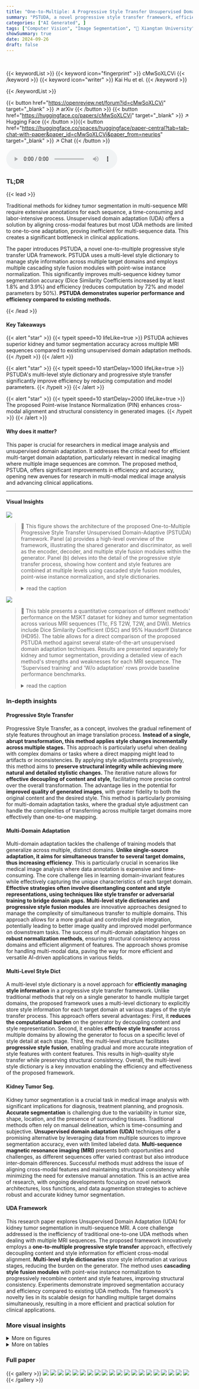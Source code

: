 ```yaml
---
title: "One-to-Multiple: A Progressive Style Transfer Unsupervised Domain-Adaptive Framework for Kidney Tumor Segmentation"
summary: "PSTUDA, a novel progressive style transfer framework, efficiently segments kidney tumors across multiple MRI sequences using unsupervised domain adaptation, achieving higher accuracy and efficiency th..."
categories: ["AI Generated", ]
tags: ["Computer Vision", "Image Segmentation", "🏢 Xiangtan University",]
showSummary: true
date: 2024-09-26
draft: false
---
```


<br>

{{< keywordList >}}
{{< keyword icon="fingerprint" >}} cMwSoXLCVi {{< /keyword >}}
{{< keyword icon="writer" >}} Kai Hu et el. {{< /keyword >}}
 
{{< /keywordList >}}

{{< button href="https://openreview.net/forum?id=cMwSoXLCVi" target="_blank" >}}
↗ arXiv
{{< /button >}}
{{< button href="https://huggingface.co/papers/cMwSoXLCVi" target="_blank" >}}
↗ Hugging Face
{{< /button >}}{{< button href="https://huggingface.co/spaces/huggingface/paper-central?tab=tab-chat-with-paper&paper_id=cMwSoXLCVi&paper_from=neurips" target="_blank" >}}
↗ Chat
{{< /button >}}




<audio controls>
    <source src="https://ai-paper-reviewer.com/cMwSoXLCVi/podcast.wav" type="audio/wav">
    Your browser does not support the audio element.
</audio>


### TL;DR


{{< lead >}}

Traditional methods for kidney tumor segmentation in multi-sequence MRI require extensive annotations for each sequence, a time-consuming and labor-intensive process.  Unsupervised domain adaptation (UDA) offers a solution by aligning cross-modal features but most UDA methods are limited to one-to-one adaptation, proving inefficient for multi-sequence data.  This creates a significant bottleneck in clinical applications.

The paper introduces PSTUDA, a novel one-to-multiple progressive style transfer UDA framework.  PSTUDA uses a multi-level style dictionary to manage style information across multiple target domains and employs multiple cascading style fusion modules with point-wise instance normalization. This significantly improves multi-sequence kidney tumor segmentation accuracy (Dice Similarity Coefficients increased by at least 1.8% and 3.9%) and efficiency (reduces computation by 72% and model parameters by 50%).  **PSTUDA demonstrates superior performance and efficiency compared to existing methods.**

{{< /lead >}}


#### Key Takeaways

{{< alert "star" >}}
{{< typeit speed=10 lifeLike=true >}} PSTUDA achieves superior kidney and tumor segmentation accuracy across multiple MRI sequences compared to existing unsupervised domain adaptation methods. {{< /typeit >}}
{{< /alert >}}

{{< alert "star" >}}
{{< typeit speed=10 startDelay=1000 lifeLike=true >}} PSTUDA's multi-level style dictionary and progressive style transfer significantly improve efficiency by reducing computation and model parameters. {{< /typeit >}}
{{< /alert >}}

{{< alert "star" >}}
{{< typeit speed=10 startDelay=2000 lifeLike=true >}} The proposed Point-wise Instance Normalization (PIN) enhances cross-modal alignment and structural consistency in generated images. {{< /typeit >}}
{{< /alert >}}

#### Why does it matter?
This paper is crucial for researchers in medical image analysis and unsupervised domain adaptation.  It addresses the critical need for efficient multi-target domain adaptation, particularly relevant in medical imaging where multiple image sequences are common. The proposed method, PSTUDA, offers significant improvements in efficiency and accuracy, opening new avenues for research in multi-modal medical image analysis and advancing clinical applications.

------
#### Visual Insights



![](https://ai-paper-reviewer.com/cMwSoXLCVi/figures_3_1.jpg)

> 🔼 This figure shows the architecture of the proposed One-to-Multiple Progressive Style Transfer Unsupervised Domain-Adaptive (PSTUDA) framework.  Panel (a) provides a high-level overview of the framework, illustrating the shared generator and discriminator, as well as the encoder, decoder, and multiple style fusion modules within the generator. Panel (b) delves into the detail of the progressive style transfer process, showing how content and style features are combined at multiple levels using cascaded style fusion modules, point-wise instance normalization, and style dictionaries.
> <details>
> <summary>read the caption</summary>
> Figure 1: (a) The overall architecture of the proposed One-to-Multiple Progressive Style Transfer Unsupervised Domain-Adaptive framework, which includes a shared generator and a discriminator. The generator is composed of an encoder, a decoder, and multiple style fusion modules. (b) shows the progressive style transfer process, achieved through cascaded style fusion modules.
> </details>





![](https://ai-paper-reviewer.com/cMwSoXLCVi/tables_7_1.jpg)

> 🔼 This table presents a quantitative comparison of different methods' performance on the MSKT dataset for kidney and tumor segmentation across various MRI sequences (T1c, FS T2W, T2W, and DWI).  Metrics include Dice Similarity Coefficient (DSC) and 95% Hausdorff Distance (HD95).  The table allows for a direct comparison of the proposed PSTUDA method against several state-of-the-art unsupervised domain adaptation techniques.  Results are presented separately for kidney and tumor segmentation, providing a detailed view of each method's strengths and weaknesses for each MRI sequence.  The 'Supervised training' and 'W/o adaptation' rows provide baseline performance benchmarks.
> <details>
> <summary>read the caption</summary>
> Table 1: Quantitative segmentation results of different comparative methods on the MSKT dataset.
> </details>





### In-depth insights


#### Progressive Style Transfer
Progressive Style Transfer, as a concept, involves the gradual refinement of style features throughout an image translation process.  **Instead of a single, abrupt transformation, this method applies style changes incrementally across multiple stages.**  This approach is particularly useful when dealing with complex domains or tasks where a direct mapping might lead to artifacts or inconsistencies. By applying style adjustments progressively, this method aims to **preserve structural integrity while achieving more natural and detailed stylistic changes.**  The iterative nature allows for **effective decoupling of content and style**, facilitating more precise control over the overall transformation.  The advantage lies in the potential for **improved quality of generated images**, with greater fidelity to both the original content and the desired style.  This method is particularly promising for multi-domain adaptation tasks, where the gradual style adjustment can handle the complexities of transferring across multiple target domains more effectively than one-to-one mapping.

#### Multi-Domain Adaptation
Multi-domain adaptation tackles the challenge of training models that generalize across multiple, distinct domains.  **Unlike single-source adaptation, it aims for simultaneous transfer to several target domains, thus increasing efficiency**.  This is particularly crucial in scenarios like medical image analysis where data annotation is expensive and time-consuming. The core challenge lies in learning domain-invariant features while effectively capturing the unique characteristics of each target domain.  **Effective strategies often involve disentangling content and style representations, using techniques like style transfer or adversarial training to bridge domain gaps.**  **Multi-level style dictionaries and progressive style fusion modules** are innovative approaches designed to manage the complexity of simultaneous transfer to multiple domains. This approach allows for a more gradual and controlled style integration, potentially leading to better image quality and improved model performance on downstream tasks.  The success of multi-domain adaptation hinges on **robust normalization methods**, ensuring structural consistency across domains and efficient alignment of features. The approach shows promise for handling multi-modal data, paving the way for more efficient and versatile AI-driven applications in various fields. 

#### Multi-Level Style Dict
A multi-level style dictionary is a novel approach for **efficiently managing style information** in a progressive style transfer framework. Unlike traditional methods that rely on a single generator to handle multiple target domains, the proposed framework uses a multi-level dictionary to explicitly store style information for each target domain at various stages of the style transfer process. This approach offers several advantages: First, it **reduces the computational burden** on the generator by decoupling content and style representation. Second, it enables **effective style transfer** across multiple domains by allowing the generator to focus on a specific level of style detail at each stage. Third, the multi-level structure facilitates **progressive style fusion**, enabling gradual and more accurate integration of style features with content features.  This results in high-quality style transfer while preserving structural consistency. Overall, the multi-level style dictionary is a key innovation enabling the efficiency and effectiveness of the proposed framework.

#### Kidney Tumor Seg.
Kidney tumor segmentation is a crucial task in medical image analysis with significant implications for diagnosis, treatment planning, and prognosis.  **Accurate segmentation** is challenging due to the variability in tumor size, shape, location, and the presence of surrounding tissues. Traditional methods often rely on manual delineation, which is time-consuming and subjective.  **Unsupervised domain adaptation (UDA)** techniques offer a promising alternative by leveraging data from multiple sources to improve segmentation accuracy, even with limited labeled data.  **Multi-sequence magnetic resonance imaging (MRI)** presents both opportunities and challenges, as different sequences offer varied contrast but also introduce inter-domain differences.  Successful methods must address the issue of aligning cross-modal features and maintaining structural consistency while minimizing the need for extensive manual annotation.  This is an active area of research, with ongoing developments focusing on novel network architectures, loss functions, and data augmentation strategies to achieve robust and accurate kidney tumor segmentation.

#### UDA Framework
This research paper explores Unsupervised Domain Adaptation (UDA) for kidney tumor segmentation in multi-sequence MRI.  A core challenge addressed is the inefficiency of traditional one-to-one UDA methods when dealing with multiple MRI sequences. The proposed framework innovatively employs a **one-to-multiple progressive style transfer** approach, effectively decoupling content and style information for efficient cross-modal alignment.  **Multi-level style dictionaries** store style information at various stages, reducing the burden on the generator.  The method uses **cascading style fusion modules** with point-wise instance normalization to progressively recombine content and style features, improving structural consistency. Experiments demonstrate improved segmentation accuracy and efficiency compared to existing UDA methods.  The framework's novelty lies in its scalable design for handling multiple target domains simultaneously, resulting in a more efficient and practical solution for clinical applications.


### More visual insights

<details>
<summary>More on figures
</summary>


![](https://ai-paper-reviewer.com/cMwSoXLCVi/figures_5_1.jpg)

> 🔼 The figure shows the architecture of a Multi-Scale Discriminator used in the PSTUDA framework.  It's composed of multiple residual blocks. The input image is downsampled through several stages. At each stage, the feature map is processed by four residual blocks and then a 1x1 convolutional layer followed by ReLU activation. The output from each stage is concatenated with a domain label and fed into a final ReLU and convolutional layer. The output of the final layer is then fed into a classification layer that produces the final classification output. The discriminator is designed to be effective in detecting whether an image is real or fake, and it helps improve the quality of generated images by encouraging the generator to produce more realistic images.
> <details>
> <summary>read the caption</summary>
> Figure 2: Architecture of the Multi-Scale Discriminator, composed of multiple residual blocks.
> </details>



![](https://ai-paper-reviewer.com/cMwSoXLCVi/figures_7_1.jpg)

> 🔼 This figure shows the qualitative results of the image translation task from T1c MRI sequence to FS T2W, T2W, and DWI MRI sequences, using different methods: CycleGAN, MUNIT, SIFA, DEPL, StarGAN v2 and PSTUDA. The results demonstrate the superiority of PSTUDA in maintaining the structural consistency while translating images across different domains. Other methods show distorted structures or missing details.
> <details>
> <summary>read the caption</summary>
> Figure 3: Qualitative results for T1c → FS T2W, T2W, and DWI on the MSKT dataset. Blue and red bounding boxes indicate the annotated boundaries of the kidney and tumor, respectively (Same below).
> </details>



![](https://ai-paper-reviewer.com/cMwSoXLCVi/figures_17_1.jpg)

> 🔼 This figure shows a qualitative comparison of the results obtained by different methods (CycleGAN, MUNIT, SIFA, DEPL, StarGAN v2, and PSTUDA) for the task of translating CT images to four different MRI sequences (T1c, FS T2W, T2W, and DWI). The source CT images are shown in the first column, and the results of each method are displayed in the subsequent columns. The blue and red bounding boxes indicate the annotated boundaries of the kidney and tumor, respectively. This figure demonstrates the ability of PSTUDA to generate images that are visually similar to the target domain images while maintaining structural consistency and detailed information. 
> <details>
> <summary>read the caption</summary>
> Figure 4: Qualitative results for CT → T1c, FS T2W, T2W, and DWI on the KiTS19 and MSKT datasets.
> </details>



</details>




<details>
<summary>More on tables
</summary>


![](https://ai-paper-reviewer.com/cMwSoXLCVi/tables_8_1.jpg)
> 🔼 This table presents a quantitative comparison of different methods for kidney and tumor segmentation on the MSKT dataset.  It shows the Dice Similarity Coefficient (DSC) and 95% Hausdorff Distance (HD95) for each method across different MRI sequences (T1c, FS T2W, T2W, and DWI). The results are presented separately for kidney and tumor segmentation, and an average is also provided.  The table allows for a direct comparison of the performance of the proposed PSTUDA method against other state-of-the-art unsupervised domain adaptation techniques. 
> <details>
> <summary>read the caption</summary>
> Table 1: Quantitative segmentation results of different comparative methods on the MSKT dataset.
> </details>

![](https://ai-paper-reviewer.com/cMwSoXLCVi/tables_9_1.jpg)
> 🔼 This table presents a quantitative comparison of different methods for kidney and tumor segmentation on the MSKT dataset.  It shows the Dice Similarity Coefficient (DSC) and 95% Hausdorff Distance (HD95) achieved by various methods across different MRI sequences (T1c, FS T2W, T2W, and DWI).  The results highlight the superior performance of the proposed PSTUDA method compared to other state-of-the-art unsupervised domain adaptation (UDA) techniques.
> <details>
> <summary>read the caption</summary>
> Table 1: Quantitative segmentation results of different comparative methods on the MSKT dataset.
> </details>

![](https://ai-paper-reviewer.com/cMwSoXLCVi/tables_9_2.jpg)
> 🔼 This table presents a quantitative comparison of different methods for kidney and tumor segmentation on the MSKT dataset.  The metrics used are Dice Similarity Coefficient (DSC) and 95% Hausdorff Distance (HD95), calculated for both kidney and tumor segmentation across three different MRI sequences (FS T2W, T2W, and DWI).  The table allows for a direct comparison of the performance of the proposed PSTUDA method against several other state-of-the-art unsupervised domain adaptation (UDA) methods.
> <details>
> <summary>read the caption</summary>
> Table 1: Quantitative segmentation results of different comparative methods on the MSKT dataset.
> </details>

![](https://ai-paper-reviewer.com/cMwSoXLCVi/tables_9_3.jpg)
> 🔼 This table presents a quantitative comparison of the performance of different methods on the MSKT dataset for kidney and tumor segmentation.  It shows the Dice Similarity Coefficient (DSC) and 95% Hausdorff Distance (HD95) achieved by various methods across three different MRI sequences (FS T2W, T2W, and DWI) using T1c as the source domain. The results highlight the superior performance of the proposed PSTUDA method compared to other state-of-the-art unsupervised domain adaptation (UDA) techniques. The table also shows the results of a supervised training scenario and a no-adaptation scenario (baseline).
> <details>
> <summary>read the caption</summary>
> Table 1: Quantitative segmentation results of different comparative methods on the MSKT dataset.
> </details>

![](https://ai-paper-reviewer.com/cMwSoXLCVi/tables_16_1.jpg)
> 🔼 This table shows the distribution of the MSKT dataset across different MRI sequences (T1c, FS T2W, T2W, DWI) and their splits into training sets (source and target) and testing set.  The source domain uses the T1c sequence, while the target domains use the other three sequences. Note the different numbers of cases and slices in each split, with and without tumor targets.
> <details>
> <summary>read the caption</summary>
> Table 6: Data partitioning for each sequence in the MSKT dataset.
> </details>

![](https://ai-paper-reviewer.com/cMwSoXLCVi/tables_16_2.jpg)
> 🔼 This table details the architecture of the generator used in the PSTUDA framework. It shows the different layers, including convolutional layers, residual blocks, and upsampling layers, along with the stride, padding, normalization method (Instance Normalization or Point-wise Instance Normalization), number of repetitions, and output shape for each layer.  The table provides a comprehensive overview of the generator's structure, which is crucial for understanding the image generation process within the PSTUDA framework.
> <details>
> <summary>read the caption</summary>
> Table 7: Architecture of the generator.
> </details>

![](https://ai-paper-reviewer.com/cMwSoXLCVi/tables_16_3.jpg)
> 🔼 This table details the architecture of the discriminator used in the PSTUDA framework.  It shows the layers, stride, padding, repeat count, and output shape for each layer in the first (original size image input) discrimination branch. The discriminator uses multiple residual blocks (ResBlk) to enhance feature extraction and a multi-scale mechanism for more comprehensive image assessment.
> <details>
> <summary>read the caption</summary>
> Table 8: Architecture of the discriminator.
> </details>

![](https://ai-paper-reviewer.com/cMwSoXLCVi/tables_18_1.jpg)
> 🔼 This table presents a quantitative comparison of the proposed PSTUDA method against several other state-of-the-art unsupervised domain adaptation (UDA) methods for kidney and tumor segmentation on the MSKT dataset.  The comparison is based on the Dice Similarity Coefficient (DSC) and the 95% Hausdorff Distance (HD95), two common metrics used to evaluate segmentation performance.  The table shows the average results across different MRI sequences (T1c-FS T2W, T1c-T2W, and T1c-DWI) for each method, allowing for a comprehensive assessment of their relative performance and ability to handle the variability in multi-sequence MRI data.
> <details>
> <summary>read the caption</summary>
> Table 1: Quantitative segmentation results of different comparative methods on the MSKT dataset.
> </details>

![](https://ai-paper-reviewer.com/cMwSoXLCVi/tables_19_1.jpg)
> 🔼 This table presents a quantitative comparison of different methods for kidney and tumor segmentation on the MSKT dataset.  The metrics used are Dice Similarity Coefficient (DSC) and 95% Hausdorff Distance (HD95).  The results are broken down by kidney and tumor for each of the four MRI sequences (T1c, FS T2W, T2W, DWI), and for each method (CycleGAN, MUNIT, SIFA, DEPL, StarGAN v2, and PSTUDA).  The table allows for a comparison of the performance of each method across different sequences and metrics, highlighting the superior performance of PSTUDA.
> <details>
> <summary>read the caption</summary>
> Table 1: Quantitative segmentation results of different comparative methods on the MSKT dataset.
> </details>

![](https://ai-paper-reviewer.com/cMwSoXLCVi/tables_19_2.jpg)
> 🔼 This table presents a quantitative comparison of different domain adaptation methods' performance on kidney and tumor segmentation using the MSKT dataset.  The metrics used are Dice Similarity Coefficient (DSC) and 95% Hausdorff Distance (HD95), calculated for the kidney and tumor separately in three different MRI sequences (FS T2W, T2W, and DWI).  The table compares the proposed PSTUDA method against several state-of-the-art unsupervised domain adaptation techniques (CycleGAN, MUNIT, SIFA, DEPL, and StarGAN v2).  The results show the average DSC and HD95 across all sequences for each method, and also provide a breakdown for each sequence, allowing for a detailed analysis of performance across different image modalities.
> <details>
> <summary>read the caption</summary>
> Table 1: Quantitative segmentation results of different comparative methods on the MSKT dataset.
> </details>

![](https://ai-paper-reviewer.com/cMwSoXLCVi/tables_19_3.jpg)
> 🔼 This table presents a quantitative comparison of the proposed PSTUDA method against several state-of-the-art unsupervised domain adaptation (UDA) methods for kidney and tumor segmentation on the MSKT dataset.  It shows the Dice Similarity Coefficient (DSC) and 95% Hausdorff Distance (HD95) for each method across three different MRI sequences (FS T2W, T2W, and DWI) and for both kidney and tumor segmentation. The results highlight the superior performance of PSTUDA compared to the other methods, demonstrating improved accuracy and efficiency in multi-sequence kidney and tumor segmentation.
> <details>
> <summary>read the caption</summary>
> Table 1: Quantitative segmentation results of different comparative methods on the MSKT dataset.
> </details>

![](https://ai-paper-reviewer.com/cMwSoXLCVi/tables_19_4.jpg)
> 🔼 This table presents a quantitative comparison of different domain adaptation methods on the MSKT dataset for kidney and tumor segmentation.  It shows the Dice Similarity Coefficient (DSC) and 95% Hausdorff Distance (HD95) for each method across different MRI sequences (T1c, FS T2W, T2W, DWI). The table allows for a direct comparison of the performance of the proposed method (PSTUDA) against other state-of-the-art unsupervised domain adaptation (UDA) techniques, highlighting its superior performance in multi-sequence kidney and tumor segmentation.
> <details>
> <summary>read the caption</summary>
> Table 1: Quantitative segmentation results of different comparative methods on the MSKT dataset.
> </details>

</details>




### Full paper

{{< gallery >}}
<img src="https://ai-paper-reviewer.com/cMwSoXLCVi/1.png" class="grid-w50 md:grid-w33 xl:grid-w25" />
<img src="https://ai-paper-reviewer.com/cMwSoXLCVi/2.png" class="grid-w50 md:grid-w33 xl:grid-w25" />
<img src="https://ai-paper-reviewer.com/cMwSoXLCVi/3.png" class="grid-w50 md:grid-w33 xl:grid-w25" />
<img src="https://ai-paper-reviewer.com/cMwSoXLCVi/4.png" class="grid-w50 md:grid-w33 xl:grid-w25" />
<img src="https://ai-paper-reviewer.com/cMwSoXLCVi/5.png" class="grid-w50 md:grid-w33 xl:grid-w25" />
<img src="https://ai-paper-reviewer.com/cMwSoXLCVi/6.png" class="grid-w50 md:grid-w33 xl:grid-w25" />
<img src="https://ai-paper-reviewer.com/cMwSoXLCVi/7.png" class="grid-w50 md:grid-w33 xl:grid-w25" />
<img src="https://ai-paper-reviewer.com/cMwSoXLCVi/8.png" class="grid-w50 md:grid-w33 xl:grid-w25" />
<img src="https://ai-paper-reviewer.com/cMwSoXLCVi/9.png" class="grid-w50 md:grid-w33 xl:grid-w25" />
<img src="https://ai-paper-reviewer.com/cMwSoXLCVi/10.png" class="grid-w50 md:grid-w33 xl:grid-w25" />
<img src="https://ai-paper-reviewer.com/cMwSoXLCVi/11.png" class="grid-w50 md:grid-w33 xl:grid-w25" />
<img src="https://ai-paper-reviewer.com/cMwSoXLCVi/12.png" class="grid-w50 md:grid-w33 xl:grid-w25" />
<img src="https://ai-paper-reviewer.com/cMwSoXLCVi/13.png" class="grid-w50 md:grid-w33 xl:grid-w25" />
<img src="https://ai-paper-reviewer.com/cMwSoXLCVi/14.png" class="grid-w50 md:grid-w33 xl:grid-w25" />
<img src="https://ai-paper-reviewer.com/cMwSoXLCVi/15.png" class="grid-w50 md:grid-w33 xl:grid-w25" />
<img src="https://ai-paper-reviewer.com/cMwSoXLCVi/16.png" class="grid-w50 md:grid-w33 xl:grid-w25" />
<img src="https://ai-paper-reviewer.com/cMwSoXLCVi/17.png" class="grid-w50 md:grid-w33 xl:grid-w25" />
<img src="https://ai-paper-reviewer.com/cMwSoXLCVi/18.png" class="grid-w50 md:grid-w33 xl:grid-w25" />
<img src="https://ai-paper-reviewer.com/cMwSoXLCVi/19.png" class="grid-w50 md:grid-w33 xl:grid-w25" />
<img src="https://ai-paper-reviewer.com/cMwSoXLCVi/20.png" class="grid-w50 md:grid-w33 xl:grid-w25" />
{{< /gallery >}}